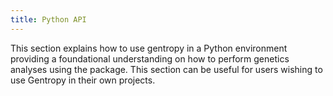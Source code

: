 ```yaml
---
title: Python API
---
```


This section explains how to use gentropy in a Python environment providing a foundational understanding on how to perform genetics analyses using the package. This section can be useful for users wishing to use Gentropy in their own projects.
